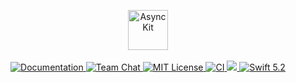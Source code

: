 <p align="center">
    <img 
    	src="https://user-images.githubusercontent.com/1342803/59048834-b2ce3680-8854-11e9-9446-78f5b07cf5fd.png" 
    	height="64"
    	alt="AsyncKit"
    >
    <br>
    <br>
    <a href="https://docs.vapor.codes/4.0/">
        <img src="http://img.shields.io/badge/read_the-docs-2196f3.svg" alt="Documentation">
    </a>
    <a href="https://discord.gg/vapor">
        <img src="https://img.shields.io/discord/431917998102675485.svg" alt="Team Chat">
    </a>
    <a href="LICENSE">
        <img src="http://img.shields.io/badge/license-MIT-brightgreen.svg" alt="MIT License">
    </a>
    <a href="https://github.com/vapor/async-kit/actions">
        <img src="https://github.com/vapor/async-kit/workflows/test/badge.svg" alt="CI">
    </a>
    <a href="https://codecov.io/gh/vapor/async-kit">
      <img src="https://codecov.io/gh/vapor/async-kit/branch/master/graph/badge.svg" />
    </a>
    <a href="https://swift.org">
        <img src="http://img.shields.io/badge/swift-5.2-brightgreen.svg" alt="Swift 5.2">
    </a>
</p>
